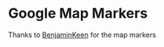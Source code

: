 Google Map Markers
==================

Thanks to [BenjaminKeen](http://www.benjaminkeen.com/google-maps-coloured-markers/) for the map markers
